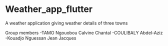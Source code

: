 # Weather_app_flutter
A weather application giving weather details of three towns

Group members
-TAMO Ngouobou Calvine Chantal
-COULIBALY Abdel-Aziz
-Kouadjo Nguessan Jean Jacques
